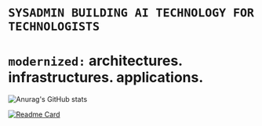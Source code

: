 # `SYSADMIN BUILDING AI TECHNOLOGY FOR TECHNOLOGISTS`

# `modernized:` architectures. infrastructures. applications. 


![Anurag's GitHub stats](https://github-readme-stats.vercel.app/api?username=dev2foo&show_icons=true&theme=ambient_gradient)

<!--
**dev2foo/dev2foo** is a ✨ _special_ ✨ repository because its `README.md` (this file) appears on your GitHub profile.

Here are some ideas to get you started:

- 🔭 I’m currently working on ...
- 🌱 I’m currently learning ...
- 👯 I’m looking to collaborate on ...
- 🤔 I’m looking for help with ...
- 💬 Ask me about ...
- 📫 How to reach me: ...
- 😄 Pronouns: ...
- ⚡ Fun fact: ...
-->
[![Readme Card](https://github-readme-stats.vercel.app/api/pin/?username=dev2foo&repo=dev2foo&show_icons=true&theme=ambient_gradient)](https://github.com/anuraghazra/github-readme-stats)
